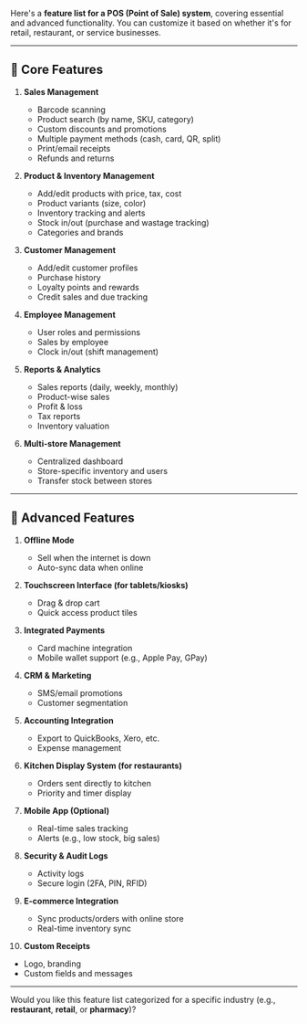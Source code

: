 Here's a **feature list for a POS (Point of Sale) system**, covering essential and advanced functionality. You can customize it based on whether it's for retail, restaurant, or service businesses.

---

## 🔹 Core Features

1. **Sales Management**

   * Barcode scanning
   * Product search (by name, SKU, category)
   * Custom discounts and promotions
   * Multiple payment methods (cash, card, QR, split)
   * Print/email receipts
   * Refunds and returns

2. **Product & Inventory Management**

   * Add/edit products with price, tax, cost
   * Product variants (size, color)
   * Inventory tracking and alerts
   * Stock in/out (purchase and wastage tracking)
   * Categories and brands

3. **Customer Management**

   * Add/edit customer profiles
   * Purchase history
   * Loyalty points and rewards
   * Credit sales and due tracking

4. **Employee Management**

   * User roles and permissions
   * Sales by employee
   * Clock in/out (shift management)

5. **Reports & Analytics**

   * Sales reports (daily, weekly, monthly)
   * Product-wise sales
   * Profit & loss
   * Tax reports
   * Inventory valuation

6. **Multi-store Management**

   * Centralized dashboard
   * Store-specific inventory and users
   * Transfer stock between stores

---

## 🔹 Advanced Features

1. **Offline Mode**

   * Sell when the internet is down
   * Auto-sync data when online

2. **Touchscreen Interface (for tablets/kiosks)**

   * Drag & drop cart
   * Quick access product tiles

3. **Integrated Payments**

   * Card machine integration
   * Mobile wallet support (e.g., Apple Pay, GPay)

4. **CRM & Marketing**

   * SMS/email promotions
   * Customer segmentation

5. **Accounting Integration**

   * Export to QuickBooks, Xero, etc.
   * Expense management

6. **Kitchen Display System (for restaurants)**

   * Orders sent directly to kitchen
   * Priority and timer display

7. **Mobile App (Optional)**

   * Real-time sales tracking
   * Alerts (e.g., low stock, big sales)

8. **Security & Audit Logs**

   * Activity logs
   * Secure login (2FA, PIN, RFID)

9. **E-commerce Integration**

   * Sync products/orders with online store
   * Real-time inventory sync

10. **Custom Receipts**

* Logo, branding
* Custom fields and messages

---

Would you like this feature list categorized for a specific industry (e.g., **restaurant**, **retail**, or **pharmacy**)?
